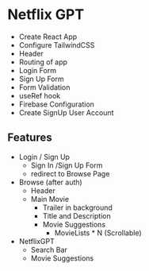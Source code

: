 # Netflix GPT

- Create React App
- Configure TailwindCSS
- Header
- Routing of app
- Login Form
- Sign Up Form
- Form Validation
- useRef hook
- Firebase Configuration
- Create SignUp User Account

## Features

- Login / Sign Up
  - Sign In /Sign Up Form
  - redirect to Browse Page
- Browse (after auth)
  - Header
  - Main Movie
    - Trailer in background
    - Title and Description
    - Movie Suggestions
      - MovieLists * N (Scrollable)
- NetflixGPT
  - Search Bar
  - Movie Suggestions